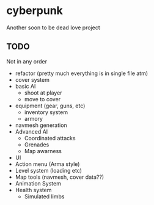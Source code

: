 # cyberpunk
Another soon to be dead love project


## TODO
Not in any order

 * refactor (pretty much everything is in single file atm)
 * cover system
 * basic AI
     - shoot at player
     - move to cover
 * equipment (gear, guns, etc)
     - inventory system
     - armory
 * navmesh generation
 * Advanced AI
     - Coordinated attacks
     - Grenades
     - Map awarness
 * UI
 * Action menu (Arma style)
 * Level system (loading etc)
 * Map tools (navmesh, cover data??)
 * Animation System
 * Health system
     - Simulated limbs